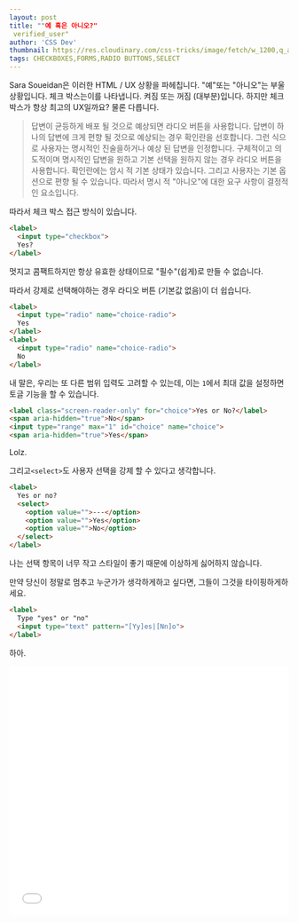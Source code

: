 ```yaml
---
layout: post
title: ""예 혹은 아니오?"
 verified_user"
author: 'CSS Dev'
thumbnail: https://res.cloudinary.com/css-tricks/image/fetch/w_1200,q_auto,f_auto/https://css-tricks.com/wp-content/uploads/2020/12/form-ux-options.jpg
tags: CHECKBOXES,FORMS,RADIO BUTTONS,SELECT
---
```



Sara Soueidan은 이러한 HTML / UX 상황을 파헤칩니다.
 "예"또는 "아니오"는 부울 상황입니다.
 체크 박스는이를 나타냅니다. 켜짐 또는 꺼짐 (대부분)입니다.
 하지만 체크 박스가 항상 최고의 UX일까요?
 물론 다릅니다.
 

> 답변이 균등하게 배포 될 것으로 예상되면 라디오 버튼을 사용합니다.
 답변이 하나의 답변에 크게 편향 될 것으로 예상되는 경우 확인란을 선호합니다.
 그런 식으로 사용자는 명시적인 진술을하거나 예상 된 답변을 인정합니다.
구체적이고 의도적이며 명시적인 답변을 원하고 기본 선택을 원하지 않는 경우 라디오 버튼을 사용합니다.
 확인란에는 암시 적 기본 상태가 있습니다.
 그리고 사용자는 기본 옵션으로 편향 될 수 있습니다.
 따라서 명시 적 "아니오"에 대한 요구 사항이 결정적인 요소입니다.
 

따라서 체크 박스 접근 방식이 있습니다.
 

```html
<label>
  <input type="checkbox">
  Yes?
</label>
```

멋지고 콤팩트하지만 항상 유효한 상태이므로 "필수"(쉽게)로 만들 수 없습니다.
 

따라서 강제로 선택해야하는 경우 라디오 버튼 (기본값 없음)이 더 쉽습니다.
 

```html
<label>
  <input type="radio" name="choice-radio">
  Yes
</label>
<label>
  <input type="radio" name="choice-radio">
  No
</label>
```

내 말은, 우리는 또 다른 범위 입력도 고려할 수 있는데, 이는 `1`에서 최대 값을 설정하면 토글 기능을 할 수 있습니다.
 

```html
<label class="screen-reader-only" for="choice">Yes or No?</label>
<span aria-hidden="true">No</span>
<input type="range" max="1" id="choice" name="choice">
<span aria-hidden="true">Yes</span>
```

Lolz.
 

그리고`<select>`도 사용자 선택을 강제 할 수 있다고 생각합니다.
 

```html
<label>
  Yes or no?
  <select>
    <option value="">---</option>
    <option value="">Yes</option>
    <option value="">No</option>
  </select>
</label>
```

나는 선택 항목이 너무 작고 스타일이 좋기 때문에 이상하게 싫어하지 않습니다.
 

만약 당신이 정말로 멈추고 누군가가 생각하게하고 싶다면, 그들이 그것을 타이핑하게하세요.
 

```html
<label>
  Type "yes" or "no"
  <input type="text" pattern="[Yy]es|[Nn]o">
</label>
```

하아.
 

<div class="wp-block-cp-codepen-gutenberg-embed-block cp_embed_wrapper resizable" style="height: 450px;"><iframe id="cp_embed_ZEpyrLw" src="//codepen.io/anon/embed/ZEpyrLw?height=450&amp;theme-id=1&amp;slug-hash=ZEpyrLw&amp;default-tab=html,result" height="450" scrolling="no" frameborder="0" allowfullscreen="" allowpaymentrequest="" name="CodePen Embed ZEpyrLw" title="CodePen Embed ZEpyrLw" class="cp_embed_iframe" style="width: 100%; overflow: hidden; height: 100%;">CodePen Embed Fallback</iframe><div class="win-size-grip" style="touch-action: none;"></div></div>